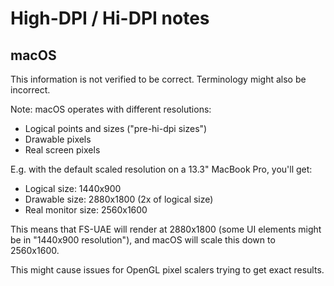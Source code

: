 # High-DPI / Hi-DPI notes

## macOS

This information is not verified to be correct. Terminology might also be incorrect.

Note: macOS operates with different resolutions:

- Logical points and sizes ("pre-hi-dpi sizes")
- Drawable pixels
- Real screen pixels

E.g. with the default scaled resolution on a 13.3" MacBook Pro, you'll get:

- Logical size: 1440x900
- Drawable size: 2880x1800 (2x of logical size)
- Real monitor size: 2560x1600

This means that FS-UAE will render at 2880x1800 (some UI elements might be in "1440x900 resolution"), and macOS will scale this down to 2560x1600.

This might cause issues for OpenGL pixel scalers trying to get exact results.
